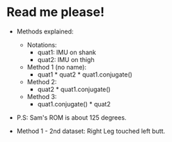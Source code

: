 # Read me please!
- Methods explained:
	- Notations:
		- quat1: IMU on shank
		- quat2: IMU on thigh    
	- Method 1 (no name):
		- quat1 * quat2 * quat1.conjugate()
	- Method 2:
		- quat2 * quat1.conjugate()
	- Method 3:
		- quat1.conjugate() * quat2

- P.S: Sam's ROM is about 125 degrees.
- Method 1 - 2nd dataset: Right Leg touched left butt.

